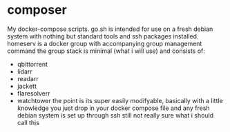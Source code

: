 # composer
 My docker-compose scripts.
go.sh is intended for use on a fresh debian system with nothing but standard tools and ssh packages installed.
homeserv is a docker group with accompanying group management command
the group stack is minimal (what i will use) and consists of:
- qbittorrent
- lidarr
- readarr
- jackett
- flaresolverr
- watchtower
the point is its super easily modifyable, basically with a little knowledge you just drop in your docker compose file and any fresh debian system is set up through ssh
still not really sure what i should call this